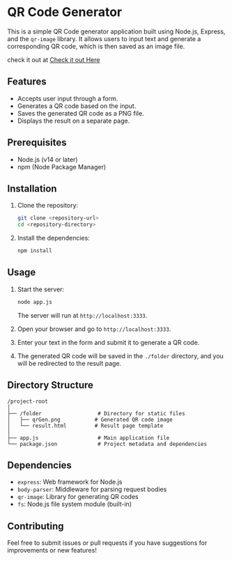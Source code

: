 # QR Code Generator

This is a simple QR Code generator application built using Node.js, Express, and the `qr-image` library. It allows users to input text and generate a corresponding QR code, which is then saved as an image file.

check it out at [Check it out Here](https://qrcodegenerator-74um.onrender.com/)

## Features

- Accepts user input through a form.
- Generates a QR code based on the input.
- Saves the generated QR code as a PNG file.
- Displays the result on a separate page.

## Prerequisites

- Node.js (v14 or later)
- npm (Node Package Manager)

## Installation

1. Clone the repository:

   ```bash
   git clone <repository-url>
   cd <repository-directory>
   ```

2. Install the dependencies:

   ```bash
   npm install
   ```

## Usage

1. Start the server:

   ```bash
   node app.js
   ```

   The server will run at `http://localhost:3333`.

2. Open your browser and go to `http://localhost:3333`.

3. Enter your text in the form and submit it to generate a QR code.

4. The generated QR code will be saved in the `./folder` directory, and you will be redirected to the result page.

## Directory Structure

```
/project-root
│
├── /folder                  # Directory for static files
│   ├── qrGen.png           # Generated QR code image
│   └── result.html         # Result page template
│
├── app.js                   # Main application file
└── package.json             # Project metadata and dependencies
```

## Dependencies

- `express`: Web framework for Node.js
- `body-parser`: Middleware for parsing request bodies
- `qr-image`: Library for generating QR codes
- `fs`: Node.js file system module (built-in)

## Contributing

Feel free to submit issues or pull requests if you have suggestions for improvements or new features!
